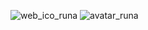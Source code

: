 ![web_ico_runa](https://cdn.jsdelivr.net/gh/sakurakouji-luna/pic@main/web/avatar/web_ico_runa.ico)
![avatar_runa](https://cdn.jsdelivr.net/gh/sakurakouji-luna/pic@main/web/avatar/avatar_runa.png)